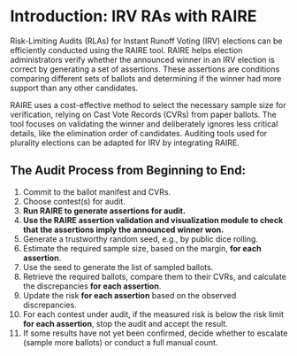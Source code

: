 # Introduction: IRV RAs with RAIRE

Risk-Limiting Audits (RLAs) for Instant Runoff Voting (IRV) elections can be efficiently conducted using the RAIRE tool. RAIRE helps
election administrators verify whether the announced winner in an IRV
election is correct by generating a set of assertions. These
assertions are conditions comparing different sets of ballots and
determining if the winner had more support than any other candidates.

RAIRE uses a cost-effective method to select the necessary sample size
for verification, relying on Cast Vote Records (CVRs) from paper
ballots. The tool focuses on validating the winner and deliberately
ignores less critical details, like the elimination order of
candidates. Auditing tools used for plurality elections can be adapted
for IRV by integrating RAIRE.

## The Audit Process from Beginning to End:

1. Commit to the ballot manifest and CVRs.
2. Choose contest(s) for audit.
3. **Run RAIRE to generate assertions for audit.**
4. **Use the RAIRE assertion validation and visualization module to check that the assertions imply the announced winner won.**
5. Generate a trustworthy random seed, e.g., by public dice rolling.
6. Estimate the required sample size, based on the margin, **for each assertion**.
7. Use the seed to generate the list of sampled ballots.
8. Retrieve the required ballots, compare them to their CVRs, and calculate the discrepancies **for each assertion**.
9. Update the risk **for each assertion** based on the observed discrepancies.
10. For each contest under audit, if the measured risk is below the risk limit **for each assertion**, stop the audit and accept the result.
11. If some results have not yet been confirmed, decide whether to escalate (sample more ballots) or conduct a full manual count.
